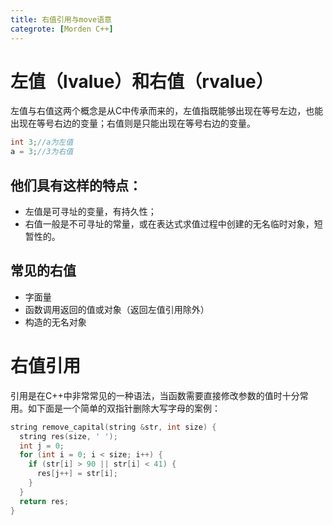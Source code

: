 ```yaml
---
title: 右值引用与move语意
categrote: [Morden C++]
---
```


# 左值（lvalue）和右值（rvalue）

左值与右值这两个概念是从C中传承而来的，左值指既能够出现在等号左边，也能出现在等号右边的变量；右值则是只能出现在等号右边的变量。
```c++
int 3;//a为左值
a = 3;//3为右值
```

## 他们具有这样的特点：
* 左值是可寻址的变量，有持久性；
* 右值一般是不可寻址的常量，或在表达式求值过程中创建的无名临时对象，短暂性的。

## 常见的右值
* 字面量
* 函数调用返回的值或对象（返回左值引用除外） 
* 构造的无名对象

# 右值引用
引用是在C++中非常常见的一种语法，当函数需要直接修改参数的值时十分常用。如下面是一个简单的双指针删除大写字母的案例：
```c++
string remove_capital(string &str, int size) {
  string res(size, ' ');
  int j = 0;
  for (int i = 0; i < size; i++) {
    if (str[i] > 90 || str[i] < 41) {
      res[j++] = str[i];
    }
  }
  return res;
}
```
